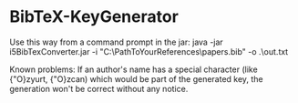 # BibTeX-KeyGenerator
Use this way from a command prompt in the jar:
java -jar i5BibTexConverter.jar -i "C:\PathToYourReferences\papers.bib" -o .\out.txt

Known problems:
If an author's name has a special character (like {\"O}zyurt, {\"O}zcan) which would be part of the generated key, the generation won't be correct without any notice.
